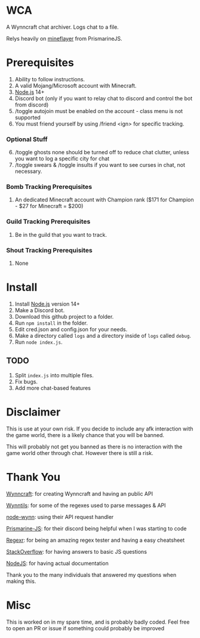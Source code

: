 # WCA
A Wynncraft chat archiver. Logs chat to a file.

Relys heavily on <a target="_blank" href="https://github.com/PrismarineJS/mineflayer">mineflayer</a> from PrismarineJS.

# Prerequisites
1. Ability to follow instructions.
2. A valid Mojang/Microsoft account with Minecraft.
3. [Node.js](https://nodejs.dev/) 14+
4. Discord bot (only if you want to relay chat to discord and control the bot from discord)
5. /toggle autojoin must be enabled on the account - class menu is not supported
6. You must friend yourself by using /friend \<ign> for specific tracking.

### Optional Stuff
6. /toggle ghosts none should be turned off to reduce chat clutter, unless you want to log a specific city for chat
7. /toggle swears & /toggle insults if you want to see curses in chat, not necessary.


### Bomb Tracking Prerequisites 
1. An dedicated Minecraft account with Champion rank ($171 for Champion - $27 for Minecraft = $200)

### Guild Tracking Prerequisites
1. Be in the guild that you want to track.

### Shout Tracking Prerequisites
1. None

# Install
1. Install [Node.js](https://nodejs.dev/) version 14+ 
2. Make a Discord bot.
3. Download this github project to a folder.
4. Run `npm install` in the folder.
5. Edit cred.json and config.json for your needs.
6. Make a directory called `logs` and a directory inside of `logs` called `debug`.
7. Run `node index.js`.

## TODO
1. Split `index.js` into multiple files.
2. Fix bugs.
3. Add more chat-based features

# Disclaimer
This is use at your own risk. If you decide to include any afk interaction with the game world, there is a likely chance that you will be banned.

This will probably not get you banned as there is no interaction with the game world other through chat. However there is still a risk.

# Thank You
[Wynncraft](https://wynncraft.com/): for creating Wynncraft and having an public API

[Wynntils](https://wynntils.com/): for some of the regexes used to parse messages & API

[node-wynn](https://github.com/DevChromium/WynnJS/): using their API request handler

[Prismarine-JS](https://github.com/PrismarineJS/): for their discord being helpful when I was starting to code

[Regexr](https://regexr.com/): for being an amazing regex tester and having a easy cheatsheet

[StackOverflow](https://stackoverflow.com/): for having answers to basic JS questions

[NodeJS](https://nodejs.org/api/): for having actual documentation

Thank you to the many individuals that answered my questions when making this.

# Misc
This is worked on in my spare time, and is probably badly coded.
Feel free to open an PR or issue if something could probably be improved



